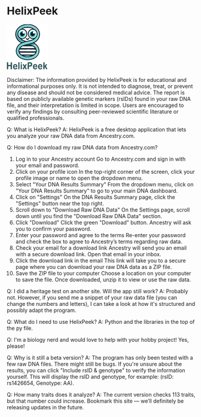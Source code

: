 # HelixPeek
![Project Logo](dnalogo_small.png)

Disclaimer:
The information provided by HelixPeek is for educational and informational purposes only. It is not intended to diagnose, treat, or prevent any disease and should not be considered medical advice. The report is based on publicly available genetic markers (rsIDs) found in your raw DNA file, and their interpretation is limited in scope. Users are encouraged to verify any findings by consulting peer-reviewed scientific literature or qualified professionals.

Q: What is HelixPeek?
A: HelixPeek is a free desktop application that lets you analyze your raw DNA data from Ancestry.com.

Q: How do I download my raw DNA data from Ancestry.com?
1. Log in to your Ancestry account
   Go to Ancestry.com and sign in with your email and password.
2. Click on your profile icon
   In the top-right corner of the screen, click your profile image or name to open the dropdown menu.
3. Select "Your DNA Results Summary"
   From the dropdown menu, click on "Your DNA Results Summary" to go to your main DNA dashboard.
4. Click on "Settings"
   On the DNA Results Summary page, click the "Settings" button near the top right.
5. Scroll down to "Download Raw DNA Data"
   On the Settings page, scroll down until you find the "Download Raw DNA Data" section.
6. Click "Download"
   Click the green "Download" button. Ancestry will ask you to confirm your password.
7. Enter your password and agree to the terms
   Re-enter your password and check the box to agree to Ancestry’s terms regarding raw data.
8. Check your email for a download link
   Ancestry will send you an email with a secure download link. Open that email in your inbox.
9. Click the download link in the email
   This link will take you to a secure page where you can download your raw DNA data as a ZIP file.
10. Save the ZIP file to your computer
    Choose a location on your computer to save the file. Once downloaded, unzip it to view or use the raw data.

Q: I did a heritage test on another site. Will the app still work?
A: Probably not. However, if you send me a snippet of your raw data file (you can change the numbers and letters), I can take a look at how it's structured and possibly adapt the program.

Q: What do I need to use HelixPeek?
A: Python and the libraries in the top of the py file.

Q: I'm a biology nerd and would love to help with your hobby project!
Yes, please!

Q: Why is it still a beta version?
A: The program has only been tested with a few raw DNA files. There might still be bugs. If you're unsure about the results, you can click "Include rsID & genotype" to verify the information yourself. This will display the rsID and genotype, for example: (rsID: rs1426654, Genotype: AA).

Q: How many traits does it analyze?
A: The current version checks 113 traits, but that number could increase. Bookmark this site — we’ll definitely be releasing updates in the future.
